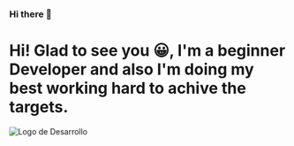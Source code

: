 ### Hi there 👋

<h1> Hi! Glad to see you 😀, I'm a beginner Developer <span> and also I'm doing my best working hard to achive the targets</span>.</h1>
<p> 
<img  alt="Logo de Desarrollo" src="https://previews.123rf.com/images/monsitj/monsitj1706/monsitj170600054/80309326-c%C3%B3digo-de-programaci%C3%B3n-de-tecnolog%C3%ADa-abstracta-del-desarrollador-de-software-y-la-escritura-por-orde.jpg">
 </p>

